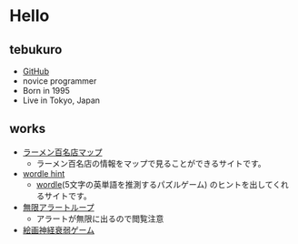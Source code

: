 # Hello

## tebukuro

- <a href="https://github.com/tebukurokun" target="_blank">
    <i class="fab fa-github"></i> GitHub
  </a>
- novice programmer
- Born in 1995
- Live in Tokyo, Japan


## works

- [ラーメン百名店マップ](https://hyakumeiten-map.vercel.app/)
  - ラーメン百名店の情報をマップで見ることができるサイトです。
- [wordle hint](https://wordle-hint.netlify.app/)
  - [wordle](https://www.nytimes.com/games/wordle/index.html)(5文字の英単語を推測するパズルゲーム) のヒントを出してくれるサイトです。
- [無限アラートループ](https://tebukurokun.github.io/alert-loop/)
  - アラートが無限に出るので閲覧注意
- [絵画神経衰弱ゲーム](https://art-memory-game.netlify.app/)

<script src="https://kit.fontawesome.com/a82372e3b5.js" crossorigin="anonymous"></script>
